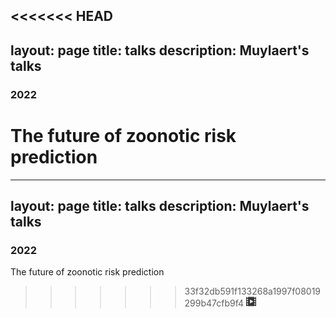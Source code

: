 <<<<<<< HEAD
---
layout: page
title: talks
description: Muylaert's talks
---

### 2022

The future of zoonotic risk prediction
=======
---
layout: page
title: talks
description: Muylaert's talks
---

### 2022

The future of zoonotic risk prediction
>>>>>>> 33f32db591f133268a1997f08019299b47cfb9f4
[![video-icon](icons16/video-icon.png)](https://www.youtube.com/live/tN7e2_SSEjI?feature=share)
